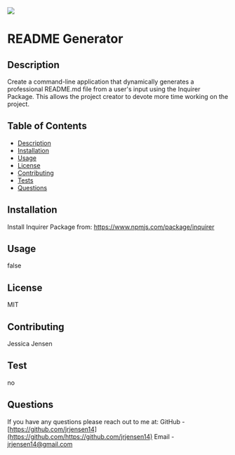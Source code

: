 
  <img src="https://img.shields.io/badge/Liciense-MIT-bright%20green">

  # README Generator

  ## Description
  Create a command-line application that dynamically generates a professional README.md file from a user's input using the Inquirer Package. This allows the project creator to devote more time working on the project.

  ## Table of Contents
  * [Description](#description)
  * [Installation](#installation)
  * [Usage](#usage)
  * [License](#licience)
  * [Contributing](#contributing)
  * [Tests](#test)
  * [Questions](#questions)
  
  ## Installation
  Install Inquirer Package from:  https://www.npmjs.com/package/inquirer 

  ## Usage
  false

  ## License
  MIT

  ## Contributing
  Jessica Jensen

  ## Test
  no

  ## Questions
  If you have any questions please reach out to me at:
  GitHub - [https://github.com/jrjensen14](https://github.com/https://github.com/jrjensen14) 
  <break>
  Email - [jrjensen14@gmail.com](mailto:jrjensen14@gmail.com)

